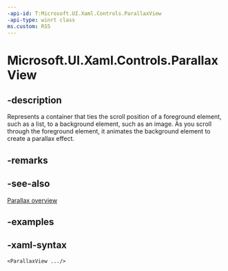 ```yaml
---
-api-id: T:Microsoft.UI.Xaml.Controls.ParallaxView
-api-type: winrt class
ms.custom: RS5
---
```

<!-- Class syntax.
public class ParallaxView : FrameworkElement, FrameworkElement
-->

# Microsoft.UI.Xaml.Controls.ParallaxView


## -description

Represents a container that ties the scroll position of a foreground element, such as a list, to a background element, such as an image. As you scroll through the foreground element, it animates the background element to create a parallax effect.


## -remarks


## -see-also
[Parallax overview](https://docs.microsoft.com/windows/uwp/design/motion/parallax)


## -examples


## -xaml-syntax

```xaml
<ParallaxView .../>
```


